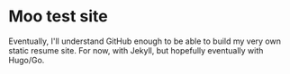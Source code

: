 # Moo test site

Eventually, I'll understand GitHub enough to be able to build my very own static resume site. For now, with Jekyll, but hopefully eventually with Hugo/Go.
